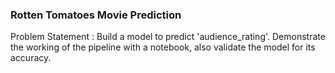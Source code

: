 ### Rotten Tomatoes Movie Prediction

Problem Statement : Build a model to predict 'audience_rating'. Demonstrate the working of the pipeline with a notebook, also validate the model for its accuracy.

